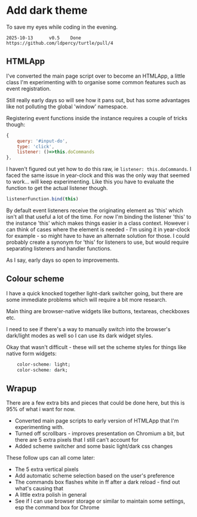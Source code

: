Add dark theme
==============

To save my eyes while coding in the evening.

```
2025-10-13		v0.5	Done	https://github.com/ldpercy/turtle/pull/4
```




HTMLApp
-------

I've converted the main page script over to become an HTMLApp, a little class I'm experimenting with to organise some common features such as event registration.

Still really early days so will see how it pans out, but has some advantages like not polluting the global 'window' namespace.

Registering event functions inside the instance requires a couple of tricks though:
```js
{
	query: '#input-do',
	type: 'click',
	listener: ()=>this.doCommands
},
```
I haven't figured out yet how to do this raw, ie `listener: this.doCommands`.
I faced the same issue in year-clock and this was the only way that seemed to work... will keep experimenting.
Like this you have to evaluate the function to get the actual listener though.
```js
listenerFunction.bind(this)
```
By default event listeners receive the originating element as 'this' which isn't all that useful a lot of the time.
For now I'm binding the listener 'this' to the instance 'this' which makes things easier in a class context.
However i can think of cases where the element is needed - I'm using it in year-clock for example - so might have to have an alternate solution for those.
I could probably create a synonym for 'this' for listeners to use, but would require separating listeners and handler functions.

As I say, early days so open to improvements.




Colour scheme
-------------

I have a quick knocked together light-dark switcher going, but there are some immediate problems which will require a bit more research.

Main thing are browser-native widgets like buttons, textareas, checkboxes etc.

I need to see if there's a way to manually switch into the browser's dark/light modes as well so I can use its dark widget styles.

Okay that wasn't difficult - these will set the scheme styles for things like native form widgets:
```css
	color-scheme: light;
	color-scheme: dark;
```


Wrapup
------

There are a few extra bits and pieces that could be done here, but this is 95% of what i want for now.

* Converted main page scripts to early version of HTMLApp that I'm experimenting with.
* Turned off scrollbars - improves presentation on Chromium a bit, but there are 5 extra pixels that I still can't account for
* Added scheme switcher and some basic light/dark css changes


These follow ups can all come later:

* The 5 extra vertical pixels
* Add automatic scheme selection based on the user's preference
* The commands box flashes white in ff after a dark reload - find out what's causing that
* A little extra polish in general
* See if I can use browser storage or similar to maintain some settings, esp the command box for Chrome






